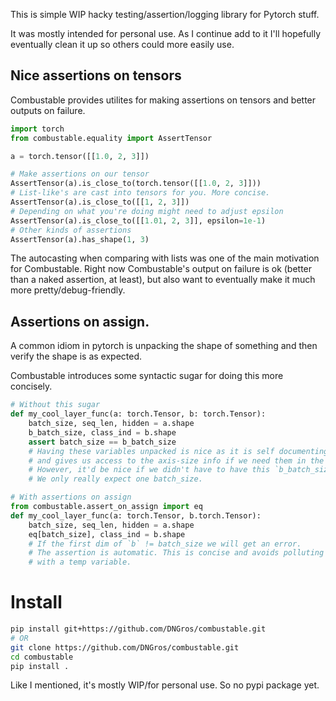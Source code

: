 This is simple WIP hacky testing/assertion/logging library for Pytorch stuff.

It was mostly intended for personal use. As I continue add to it I'll hopefully
eventually clean it up so others could more easily use.

## Nice assertions on tensors

Combustable provides utilites for making assertions
on tensors and better outputs on failure.

```Python
import torch
from combustable.equality import AssertTensor

a = torch.tensor([[1.0, 2, 3]])

# Make assertions on our tensor
AssertTensor(a).is_close_to(torch.tensor([[1.0, 2, 3]]))
# List-like's are cast into tensors for you. More concise.
AssertTensor(a).is_close_to([[1, 2, 3]])
# Depending on what you're doing might need to adjust epsilon
AssertTensor(a).is_close_to([[1.01, 2, 3]], epsilon=1e-1)
# Other kinds of assertions
AssertTensor(a).has_shape(1, 3)
```

The autocasting when comparing with lists was one of the main motivation for
Combustable. Right now Combustable's output on failure is ok (better than a naked assertion, at least), 
but also want to eventually make it much more pretty/debug-friendly.

## Assertions on assign.

A common idiom in pytorch is unpacking the shape of something
and then verify the shape is as expected. 

Combustable introduces some syntactic sugar for doing this more concisely.

```Python
# Without this sugar
def my_cool_layer_func(a: torch.Tensor, b: torch.Tensor):
    batch_size, seq_len, hidden = a.shape
    b_batch_size, class_ind = b.shape
    assert batch_size == b_batch_size
    # Having these variables unpacked is nice as it is self documenting
    # and gives us access to the axis-size info if we need them in the method.
    # However, it'd be nice if we didn't have to have this `b_batch_size` temp var.
    # We only really expect one batch_size.

# With assertions on assign
from combustable.assert_on_assign import eq
def my_cool_layer_func(a: torch.Tensor, b.torch.Tensor):
    batch_size, seq_len, hidden = a.shape
    eq[batch_size], class_ind = b.shape
    # If the first dim of `b` != batch_size we will get an error.
    # The assertion is automatic. This is concise and avoids polluting our namespace
    # with a temp variable.
```

# Install

```bash
pip install git+https://github.com/DNGros/combustable.git
# OR
git clone https://github.com/DNGros/combustable.git
cd combustable
pip install .
```
Like I mentioned, it's mostly WIP/for personal use. So no pypi package yet.
